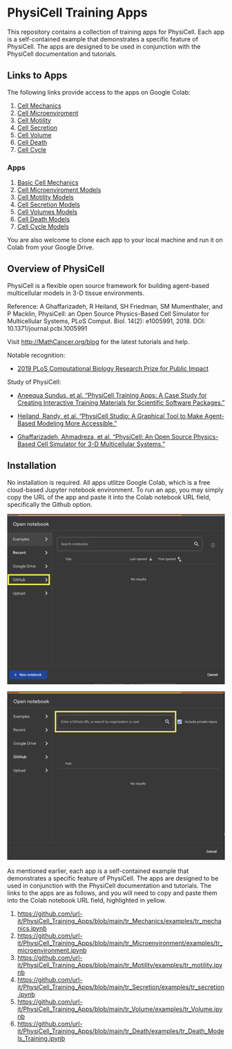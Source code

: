 # PhysiCell Training Apps

This repository contains a collection of training apps for PhysiCell. Each app is a self-contained example that demonstrates a specific feature of PhysiCell. The apps are designed to be used in conjunction with the PhysiCell documentation and tutorials.

## Links to Apps

The following links provide access to the apps on Google Colab:

1. [Cell Mechanics](https://colab.research.google.com/drive/1VFMCSEQhx6b_JTv5qCa0sCvqxAHOhipn?copy=true)
2. [Cell Microenviroment](https://colab.research.google.com/drive/13OHeM3d2Y6VAGK2XNvCwyuYOJfDM3eum?copy=true)
3. [Cell Motility](https://colab.research.google.com/drive/1F31DfDhyV3cwY-7_XeqRT4w5fK2v8MSi?copy=true)
4. [Cell Secretion](https://colab.research.google.com/drive/1X6Vqu28H7jkshhML_P9pC6ba0GkJkLPb?copy=true)
5. [Cell Volume](https://colab.research.google.com/drive/1xr0n4MNQAQ0TvXkv2ByenK57n1pYsp51?copy=true)
6. [Cell Death](https://colab.research.google.com/drive/1YzMIJPCqeJGPnftzDvUYY86YqgWhUiPi?copy=true)
7. [Cell Cycle](https://colab.research.google.com/drive/1zUTzXGBpdnqSSjOzgOMjfjoFoTNGz8ab?copy=true)

### Apps

1. [Basic Cell Mechanics](tr_Mechanics)
2. [Cell Microenviroment Models](tr_Microenvironment)
3. [Cell Motility Models](tr_Motility)
4. [Cell Secretion Models](tr_Secretion)
5. [Cell Volumes Models](tr_Volume)
6. [Cell Death Models](tr_Death)
7. [Cell Cycle Models](tr_cycle)

You are also welcome to clone each app to your local machine and run it on Colab from your Google Drive.

## Overview of PhysiCell

PhysiCell is a flexible open source framework for building agent-based multicellular models in 3-D tissue environments.

Reference: A Ghaffarizadeh, R Heiland, SH Friedman, SM Mumenthaler, and P Macklin, PhysiCell: an Open Source Physics-Based Cell Simulator for Multicellular Systems, PLoS Comput. Biol. 14(2): e1005991, 2018. DOI: 10.1371/journal.pcbi.1005991

Visit http://MathCancer.org/blog for the latest tutorials and help.

Notable recognition:

- [2019 PLoS Computational Biology Research Prize for Public Impact](https://biologue.plos.org/2019/05/31/announcing-the-winners-of-the-2019-plos-computational-biology-research-prize/)

Study of PhysiCell:

- [Aneequa Sundus, et al. “PhysiCell Training Apps: A Case Study for Creating Interactive Training Materials for Scientific Software Packages.” ](https://doi.org/10.1101/2022.06.24.497566)

- [Heiland, Randy, et al. “PhysiCell Studio: A Graphical Tool to Make Agent-Based Modeling More Accessible.” ](https://doi.org/10.1101/2023.10.24.563727)

- [Ghaffarizadeh, Ahmadreza, et al. “PhysiCell: An Open Source Physics-Based Cell Simulator for 3-D Multicellular Systems.” ](https://doi.org/10.1371/journal.pcbi.1005991)

## Installation

No installation is required. All apps utlitze Google Colab, which is a free cloud-based Jupyter notebook environment. To run an app, you may simply copy the URL of the app and paste it into the Colab notebook URL field, specifically the Github option.

![Colab](assets/colab_starter_page.png)

![Github](assets/github_url_insert.png)

As mentioned earlier, each app is a self-contained example that demonstrates a specific feature of PhysiCell. The apps are designed to be used in conjunction with the PhysiCell documentation and tutorials. The links to the apps are as follows, and you will need to copy and paste them into the Colab notebook URL field, highlighted in yellow.

1. https://github.com/url-it/PhysiCell_Training_Apps/blob/main/tr_Mechanics/examples/tr_mechanics.ipynb
2. https://github.com/url-it/PhysiCell_Training_Apps/blob/main/tr_Microenvironment/examples/tr_microenvironment.ipynb
3. https://github.com/url-it/PhysiCell_Training_Apps/blob/main/tr_Motility/examples/tr_motility.ipynb
4. https://github.com/url-it/PhysiCell_Training_Apps/blob/main/tr_Secretion/examples/tr_secretion.ipynb
5. https://github.com/url-it/PhysiCell_Training_Apps/blob/main/tr_Volume/examples/tr_Volume.ipynb
6. https://github.com/url-it/PhysiCell_Training_Apps/blob/main/tr_Death/examples/tr_Death_Models_Training.ipynb
